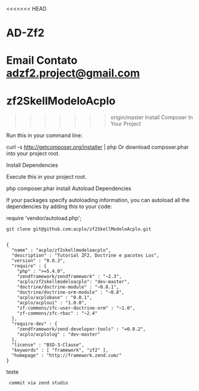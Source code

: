 <<<<<<< HEAD
# AD-Zf2


Email Contato adzf2.project@gmail.com
=======
# zf2SkellModeloAcplo
>>>>>>> origin/master
Install Composer In Your Project

Run this in your command line:

curl -s http://getcomposer.org/installer | php
Or download composer.phar into your project root.

Install Dependencies

Execute this in your project root.

php composer.phar install
Autoload Dependencies

If your packages specify autoloading information, you can autoload all the dependencies by adding this to your code:

require 'vendor/autoload.php';

```
git clone git@github.com:acplo/zf2SkellModeloAcplo.git
```


```

{
  "name" : "acplo/zf2skellmodeloacplo",
  "description" : "Tutorial ZF2, Doctrine e pacotes Los",
  "version" : "0.0.3",
  "require" : {
    "php" : ">=5.4.0",
    "zendframework/zendframework" : "~2.3",
    "acplo/zf2skellmodeloacplo": "dev-master",
    "doctrine/doctrine-module" : "~0.8.1",
    "doctrine/doctrine-orm-module" : "~0.8",
    "acplo/acplobase" : "0.0.1",
    "acplo/acploui" : "1.0.0",
    "zf-commons/zfc-user-doctrine-orm" : "~1.0",
    "zf-commons/zfc-rbac" : "~2.4"
  },
  "require-dev" : {
    "zendframework/zend-developer-tools" : "=0.0.2",
    "acplo/acplolog" : "dev-master"
  },
  "license" : "BSD-3-Clause",
  "keywords" : [ "framework", "zf2" ],
  "homepage" : "http://framework.zend.com/"
}

```

teste

```
 commit via zend studio
```


